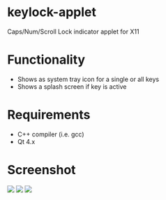 keylock-applet
==============

Caps/Num/Scroll Lock indicator applet for X11

# Functionality
- Shows as system tray icon for a single or all keys
- Shows a splash screen if key is active

# Requirements
- C++ compiler (i.e. gcc)
- Qt 4.x

# Screenshot
![](https://raw.github.com/jmechnich/keylock-applet/master/screens/screen-caps-off.jpg)
![](https://raw.github.com/jmechnich/keylock-applet/master/screens/screen-caps-on.jpg)
![](https://raw.github.com/jmechnich/keylock-applet/master/screens/screen-preferences.jpg)

